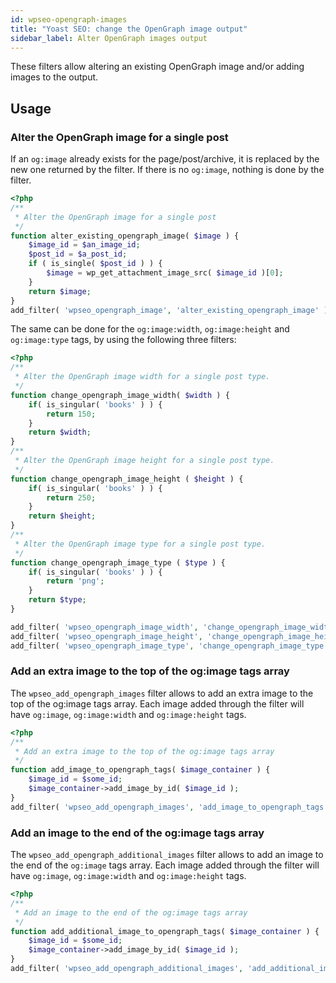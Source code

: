 ```yaml
---
id: wpseo-opengraph-images
title: "Yoast SEO: change the OpenGraph image output"
sidebar_label: Alter OpenGraph images output
---
```

These filters allow altering an existing OpenGraph image and/or adding images to the output. 

## Usage

### Alter the OpenGraph image for a single post

If an `og:image` already exists for the page/post/archive, it is replaced by the new one returned by the filter. If there is no `og:image`, nothing is done by the filter.

```php
<?php
/**
 * Alter the OpenGraph image for a single post
 */
function alter_existing_opengraph_image( $image ) {
    $image_id = $an_image_id;
    $post_id = $a_post_id;
    if ( is_single( $post_id ) ) {
        $image = wp_get_attachment_image_src( $image_id )[0];
    }
    return $image;
}
add_filter( 'wpseo_opengraph_image', 'alter_existing_opengraph_image' );
```

The same can be done for the `og:image:width`, `og:image:height` and `og:image:type` tags, by using the following three filters:
```php
<?php
/**
 * Alter the OpenGraph image width for a single post type.
 */
function change_opengraph_image_width( $width ) {
    if( is_singular( 'books' ) ) {
        return 150;
    }
    return $width;
}
/**
 * Alter the OpenGraph image height for a single post type.
 */
function change_opengraph_image_height ( $height ) {
	if( is_singular( 'books' ) ) {
        return 250;
    }
    return $height;
}
/**
 * Alter the OpenGraph image type for a single post type.
 */
function change_opengraph_image_type ( $type ) {
	if( is_singular( 'books' ) ) {
        return 'png';
    }
    return $type;
}

add_filter( 'wpseo_opengraph_image_width', 'change_opengraph_image_width' );
add_filter( 'wpseo_opengraph_image_height', 'change_opengraph_image_height' );
add_filter( 'wpseo_opengraph_image_type', 'change_opengraph_image_type' );
```

### Add an extra image to the top of the og:image tags array

The `wpseo_add_opengraph_images` filter allows to add an extra image to the top of the og:image tags array. Each image added through the filter will have `og:image`, `og:image:width` and `og:image:height` tags.

```php
<?php
/**
 * Add an extra image to the top of the og:image tags array
 */
function add_image_to_opengraph_tags( $image_container ) {
    $image_id = $some_id;
    $image_container->add_image_by_id( $image_id );
}
add_filter( 'wpseo_add_opengraph_images', 'add_image_to_opengraph_tags' );
```

### Add an image to the end of the og:image tags array

The `wpseo_add_opengraph_additional_images` filter allows to add an image to the end of the `og:image` tags array. Each image added through the filter will have `og:image`, `og:image:width` and `og:image:height` tags.

```php
<?php
/**
 * Add an image to the end of the og:image tags array
 */
function add_additional_image_to_opengraph_tags( $image_container ) {
    $image_id = $some_id;
    $image_container->add_image_by_id( $image_id );
}
add_filter( 'wpseo_add_opengraph_additional_images', 'add_additional_image_to_opengraph_tags' );
```

